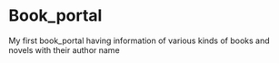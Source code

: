 # Book_portal
My first book_portal having information of various kinds of books and novels with their author name

